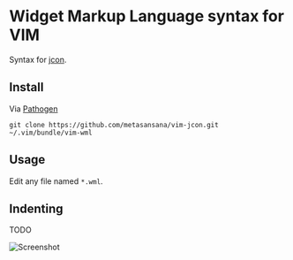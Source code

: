 # Widget Markup Language syntax for VIM


Syntax for [jcon](https://github.com/quenktechnologies/wml).

## Install


Via [Pathogen](https://github.com/tpope/vim-pathogen)

```
git clone https://github.com/metasansana/vim-jcon.git ~/.vim/bundle/vim-wml
```

## Usage

Edit any file named `*.wml`.

## Indenting

TODO

![Screenshot](https://raw.github.com/metasansana/vim-wml/master/example.png)
